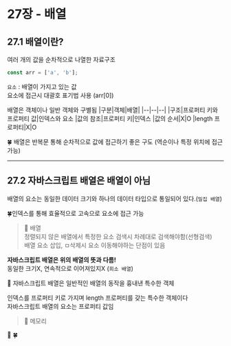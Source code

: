 # 27장 - 배열
## 27.1 배열이란?
여러 개의 값을 순차적으로 나열한 자료구조

```javascript
const arr = ['a', 'b'];
```
`요소` : 배열이 가지고 있는 값<br>
요소에 접근시 대괄호 표기법 사용 (arr[0])

배열은 객체이나 일반 객체와 구별됨
|구분|객체|배열|
|--|--|--|
|구조|프로퍼티 키와 프로퍼티 값|인덱스와 요소
|값의 참조|프로퍼티 키|인덱스
|값의 순서|X|O
|length 프로퍼티|X|O

🍀 배열은 반복문 통해 순차적으로 값에 접근하기 좋은 구도 (역순이나 특정 위치에 접근 가능)

---
## 27.2 자바스크립트 배열은 배열이 아님
배열의 요소는 동일한 데이터 크기와 하나의 데이터 타입으로 통일되어 있다.(`밀집 배열`)

🍀인덱스를 통해 효율적으로 고속으로 요소에 접근 가능

> 📌 배열 <br>
정렬되지 않은 배열에서 특정한 요소 검색시 차례대로 검색해야함(선형검색)<br>
배열 요소 삽입, ㅁ삭제시 요소 이동해야하는 단점이 있음

**자바스크립트 배열은 위의 배열의 뜻과 다름!**<br>
동일한 크기X, 연속적으로 이어져있지X (`희소 배열`)

🌟 자바스크립트 배열은 일반적인 배열의 동작을 흉내낸 특수한 객체

인덱스를 프로퍼티 키로 가지며 length 프로퍼티를 갖는 특수한 객체이다<br> 자바스크립트 배열의 요소는 프로퍼티 값임




> 📌 메모리 <br>
> 

🌟
🍀

```javascript

```